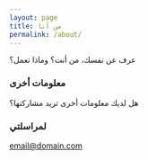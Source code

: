 ```yaml
---
layout: page
title: من أنا
permalink: /about/
---
```


عرف عن نفسك، من أنت؟ وماذا تعمل؟

### معلومات أخرى

هل لديك معلومات أخرى تريد مشاركتها؟

### لمراسلتي

[email@domain.com](mailto:email@domain.com)
